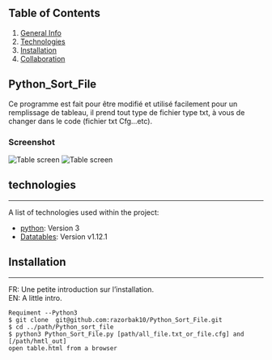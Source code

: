 ## Table of Contents
1. [General Info](#general-info)
2. [Technologies](#technologies)
3. [Installation](#installation)
4. [Collaboration](#collaboration)

## Python_Sort_File 
Ce programme est fait pour être modifié et utilisé facilement pour un remplissage de tableau, il prend tout type de fichier type txt, à vous de changer dans le code (fichier txt Cfg...etc).  

### Screenshot
![Table screen](https://github.com/razorbak10/Python_Sort_File/blob/main/screen/image.PNG)
![Table screen](https://github.com/razorbak10/Python_Sort_File/blob/main/screen/image2.PNG)

## technologies
***
A list of technologies used within the project:
* [python](https://www.python.org/downloads/source/): Version 3
* [Datatables](https://datatables.net/manual/): Version v1.12.1
## Installation
***
FR:
Une petite introduction sur l’installation.  
  EN:
A little intro. 
```
Requiment --Python3
$ git clone  git@github.com:razorbak10/Python_Sort_File.git
$ cd ../path/Python_sort_file
$ python3 Python_Sort_File.py [path/all_file.txt_or_file.cfg] and [/path/hmtl_out]
open table.html from a browser
```


